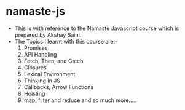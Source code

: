 # namaste-js
- This is with reference to the Namaste Javascript course which is prepared by Akshay Saini.
- The Topics I learnt with this course are:-
  1. Promises
  2. API Handling
  3. Fetch, Then, and Catch
  4. Closures
  5. Lexical Environment
  6. Thinking In JS
  7. Callbacks, Arrow Functions
  8. Hoisting
  9. map, filter and reduce
and so much more.....
